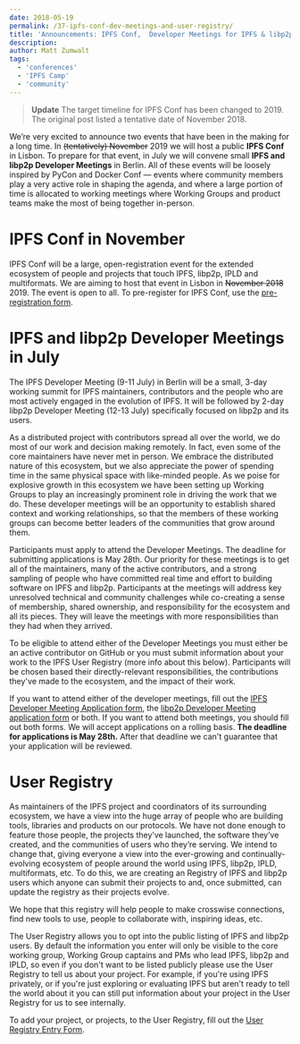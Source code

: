 ```yaml
---
date: 2018-05-19
permalink: /37-ipfs-conf-dev-meetings-and-user-registry/
title: 'Announcements: IPFS Conf,  Developer Meetings for IPFS & libp2p and a User Registry'
description:
author: Matt Zumwalt
tags:
  - 'conferences'
  - 'IPFS Camp'
  - 'community'
---
```


> **Update** The target timeline for IPFS Conf has been changed to 2019. The original post listed a tentative date of November 2018.

We’re very excited to announce two events that have been in the making for a long time. In ~~(tentatively) November~~ 2019 we will host a public **IPFS Conf** in Lisbon. To prepare for that event, in July we will convene small **IPFS and libp2p Developer Meetings** in Berlin. All of these events will be loosely inspired by PyCon and Docker Conf — events where community members play a very active role in shaping the agenda, and where a large portion of time is allocated to working meetings where Working Groups and product teams make the most of being together in-person.

# IPFS Conf in November

IPFS Conf will be a large, open-registration event for the extended ecosystem of people and projects that touch IPFS, libp2p, IPLD and multiformats. We are aiming to host that event in Lisbon in ~~November 2018~~ 2019. The event is open to all. To pre-register for IPFS Conf, use the [pre-registration form](https://goo.gl/forms/0Pu6VZzG8pRAmrrv2).

# IPFS and libp2p Developer Meetings in July

The IPFS Developer Meeting (9-11 July) in Berlin will be a small, 3-day working summit for IPFS maintainers, contributors and the people who are most actively engaged in the evolution of IPFS. It will be followed by 2-day libp2p Developer Meeting (12-13 July) specifically focused on libp2p and its users.

As a distributed project with contributors spread all over the world, we do most of our work and decision making remotely. In fact, even some of the core maintainers have never met in person. We embrace the distributed nature of this ecosystem, but we also appreciate the power of spending time in the same physical space with like-minded people. As we poise for explosive growth in this ecosystem we have been setting up Working Groups to play an increasingly prominent role in driving the work that we do. These developer meetings will be an opportunity to establish shared context and working relationships, so that the members of these working groups can become better leaders of the communities that grow around them.

Participants must apply to attend the Developer Meetings. The deadline for submitting applications is May 28th. Our priority for these meetings is to get all of the maintainers, many of the active contributors, and a strong sampling of people who have committed real time and effort to building software on IPFS and libp2p. Participants at the meetings will address key unresolved technical and community challenges while co-creating a sense of membership, shared ownership, and responsibility for the ecosystem and all its pieces. They will leave the meetings with more responsibilities than they had when they arrived.

To be eligible to attend either of the Developer Meetings you must either be an active contributor on GitHub or you must submit information about your work to the IPFS User Registry (more info about this below). Participants will be chosen based their directly-relevant responsibilities, the contributions they've made to the ecosystem, and the impact of their work.

If you want to attend either of the developer meetings, fill out the [IPFS Developer Meeting Application form](https://goo.gl/forms/sVRjrW1CA61FTwl12), the [libp2p Developer Meeting application form](https://goo.gl/forms/8YpFQ7D00s5gC3hw2) or both. If you want to attend both meetings, you should fill out both forms. We will accept applications on a rolling basis. **The deadline for applications is May 28th.** After that deadline we can't guarantee that your application will be reviewed.

# User Registry

As maintainers of the IPFS project and coordinators of its surrounding ecosystem, we have a view into the huge array of people who are building tools, libraries and products on our protocols. We have not done enough to feature those people, the projects they’ve launched, the software they’ve created, and the communities of users who they’re serving. We intend to change that, giving everyone a view into the ever-growing and continually-evolving ecosystem of people around the world using IPFS, libp2p, IPLD, multiformats, etc. To do this, we are creating an Registry of IPFS and libp2p users which anyone can submit their projects to and, once submitted, can update the registry as their projects evolve.

We hope that this registry will help people to make crosswise connections, find new tools to use, people to collaborate with, inspiring ideas, etc.

The User Registry allows you to opt into the public listing of IPFS and libp2p users. By default the information you enter will only be visible to the core working group, Working Group captains and PMs who lead IPFS, libp2p and IPLD, so even if you don't want to be listed publicly please use the User Registry to tell us about your project. For example, if you're using IPFS privately, or if you're just exploring or evaluating IPFS but aren't ready to tell the world about it you can still put information about your project in the User Registry for us to see internally.

To add your project, or projects, to the User Registry, fill out the [User Registry Entry Form](https://goo.gl/forms/1dxAwv809VY2zeNC3).
